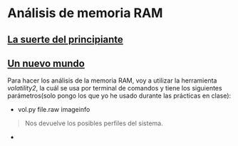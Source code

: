 # Análisis de memoria RAM

## [La suerte del principiante](../Proyectos/La%20suerte%20del%20principiante/)
## [Un nuevo mundo](../Proyectos/Un%20nuevo%20mundo/)

Para hacer los análisis de la memoria RAM, voy a utilizar la herramienta *volatility2*, la cuál se usa por terminal de comandos y tiene los siguientes parámetros(solo pongo los que yo he usado durante las prácticas en clase):

- vol.py file.raw imageinfo
> Nos devuelve los posibles perfiles del sistema.

-